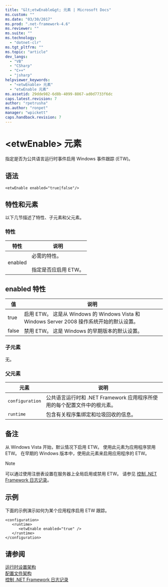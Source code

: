 ```yaml
---
title: "&lt;etwEnable&gt; 元素 | Microsoft Docs"
ms.custom: ""
ms.date: "03/30/2017"
ms.prod: ".net-framework-4.6"
ms.reviewer: ""
ms.suite: ""
ms.technology: 
  - "dotnet-clr"
ms.tgt_pltfrm: ""
ms.topic: "article"
dev_langs: 
  - "VB"
  - "CSharp"
  - "C++"
  - "jsharp"
helpviewer_keywords: 
  - "<etwEnable> 元素"
  - "etwEnable 元素"
ms.assetid: 29dde982-6d8b-4099-8867-ad0d7733f6dc
caps.latest.revision: 7
author: "rpetrusha"
ms.author: "ronpet"
manager: "wpickett"
caps.handback.revision: 7
---
```

# &lt;etwEnable&gt; 元素
指定是否为公共语言运行时事件启用 Windows 事件跟踪 \(ETW\)。  
  
## 语法  
  
```  
<etwEnable enabled="true|false"/>  
```  
  
## 特性和元素  
 以下几节描述了特性、子元素和父元素。  
  
### 特性  
  
|特性|说明|  
|--------|--------|  
|enabled|必需的特性。<br /><br /> 指定是否应启用 ETW。|  
  
## enabled 特性  
  
|值|说明|  
|-------|--------|  
|true|启用 ETW。  这是从 Windows 的 Windows Vista 和 Windows Server 2008 操作系统开始的默认设置。|  
|false|禁用 ETW。  这是 Windows 的早期版本的默认设置。|  
  
### 子元素  
 无。  
  
### 父元素  
  
|元素|说明|  
|--------|--------|  
|`configuration`|公共语言运行时和 .NET Framework 应用程序所使用的每个配置文件中的根元素。|  
|`runtime`|包含有关程序集绑定和垃圾回收的信息。|  
  
## 备注  
 从 Windows Vista 开始，默认情况下启用 ETW。  使用此元素为应用程序禁用 ETW。  在早期的 Windows 版本中，使用此元素来启用应用程序的 ETW。  
  
> [!NOTE]
>  可以通过使用注册表设置在服务器上全局启用或禁用 ETW。  请参见 [控制 .NET Framework 日志记录](../../../../../docs/framework/performance/controlling-logging.md)。  
  
## 示例  
 下面的示例演示如何为某个应用程序启用 ETW 跟踪。  
  
```  
<configuration>  
   <runtime>  
      <etwEnable enabled="true" />  
   </runtime>  
</configuration>  
```  
  
## 请参阅  
 [运行时设置架构](../../../../../docs/framework/configure-apps/file-schema/runtime/index.md)   
 [配置文件架构](../../../../../docs/framework/configure-apps/file-schema/index.md)   
 [控制 .NET Framework 日志记录](../../../../../docs/framework/performance/controlling-logging.md)